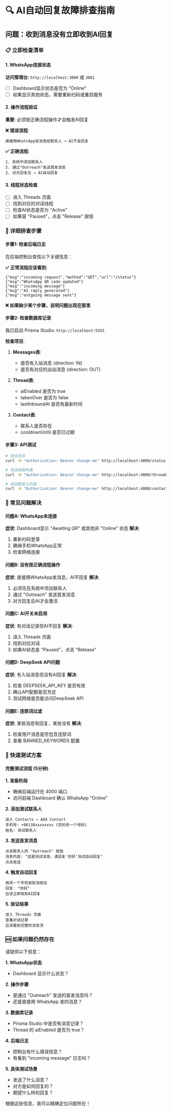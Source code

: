 # 🔍 AI自动回复故障排查指南

## 问题：收到消息没有立即收到AI回复

### 📋 立即检查清单

#### 1. WhatsApp连接状态
**访问管理台**: `http://localhost:3000` 或 `3001`
- [ ] Dashboard显示状态是否为 "Online"
- [ ] 如果显示其他状态，需要重新扫码或重启服务

#### 2. 操作流程验证
**重要**: 必须按正确流程操作才会触发AI回复

**❌ 错误流程**:
```
直接用WhatsApp发消息给联系人 → AI不会回复
```

**✅ 正确流程**:
```
1. 系统中添加联系人
2. 通过"Outreach"发送首发消息  
3. 对方回复后 → AI自动回复
```

#### 3. 线程状态检查
- [ ] 进入 Threads 页面
- [ ] 找到对应的对话线程
- [ ] 检查AI状态是否为 "Active"
- [ ] 如果是 "Paused"，点击 "Release" 按钮

### 🧪 详细排查步骤

#### 步骤1: 检查后端日志
在后端控制台查找以下关键信息：

**✅ 正常流程应该看到**:
```
{"msg":"incoming request","method":"GET","url":"/status"}
{"msg":"WhatsApp QR code updated"}
{"msg":"incoming message"} 
{"msg":"AI reply generated"}
{"msg":"outgoing message sent"}
```

**❌ 如果缺少某个步骤，说明问题出现在那里**

#### 步骤2: 检查数据库记录
我已启动 Prisma Studio: `http://localhost:5555`

**检查项目**:
1. **Messages表**: 
   - 是否有入站消息 (direction: IN)
   - 是否有对应的出站消息 (direction: OUT)
   
2. **Thread表**:
   - aiEnabled 是否为 true
   - takenOver 是否为 false
   - lastInboundAt 是否有最新时间

3. **Contact表**:
   - 联系人是否存在
   - cooldownUntil 是否已过期

#### 步骤3: API测试
```bash
# 测试状态
curl -H "Authorization: Bearer change-me" http://localhost:4000/status

# 测试线程列表  
curl -H "Authorization: Bearer change-me" http://localhost:4000/threads

# 测试联系人列表
curl -H "Authorization: Bearer change-me" http://localhost:4000/contacts
```

### 🔧 常见问题解决

#### 问题A: WhatsApp未连接
**症状**: Dashboard显示 "Awaiting QR" 或其他非 "Online" 状态
**解决**: 
1. 重新扫码登录
2. 确保手机WhatsApp正常
3. 检查网络连接

#### 问题B: 没有按正确流程操作
**症状**: 直接用WhatsApp发消息，AI不回复
**解决**: 
1. 必须先在系统中添加联系人
2. 通过 "Outreach" 发送首发消息
3. 对方回复后AI才会激活

#### 问题C: AI开关未启用
**症状**: 有对话记录但AI不回复
**解决**:
1. 进入 Threads 页面
2. 找到对应对话
3. 如果AI状态是 "Paused"，点击 "Release"

#### 问题D: DeepSeek API问题
**症状**: 有入站消息但没有AI回复
**解决**:
1. 检查 DEEPSEEK_API_KEY 是否有效
2. 确认API配额是否充足
3. 测试网络是否能访问DeepSeek API

#### 问题E: 违禁词过滤
**症状**: 某些消息有回复，某些没有
**解决**:
1. 检查用户消息是否包含违禁词
2. 查看 BANNED_KEYWORDS 配置

### 🎯 快速测试方案

#### 完整测试流程 (5分钟)

**1. 准备阶段**
- 确保后端运行在 4000 端口
- 访问前端 Dashboard 确认 WhatsApp "Online"

**2. 添加测试联系人**
```
进入 Contacts → Add Contact
手机号: +86138xxxxxxxx (您的另一个号码)
姓名: 测试联系人
```

**3. 发送首发消息**
```
点击联系人的 "Outreach" 按钮
消息内容: "这是测试消息，请回复'你好'测试自动回复"
点击发送
```

**4. 触发自动回复**
```
用另一个手机收到消息后
回复: "你好"
应该立即收到AI回复
```

**5. 验证结果**
```
进入 Threads 页面
查看对话记录
应该看到完整的消息流
```

### 🆘 如果问题仍然存在

请提供以下信息：

**1. WhatsApp状态**
- Dashboard 显示什么状态？

**2. 操作步骤**
- 是通过 "Outreach" 发送的首发消息吗？
- 还是直接用 WhatsApp 发的消息？

**3. 数据库记录**
- Prisma Studio 中是否有消息记录？
- Thread 的 aiEnabled 是否为 true？

**4. 后端日志**
- 控制台有什么错误信息？
- 有看到 "incoming message" 日志吗？

**5. 具体测试场景**
- 发送了什么消息？
- 对方是如何回复的？
- 期望什么样的回复？

根据这些信息，我可以精确定位问题所在！
